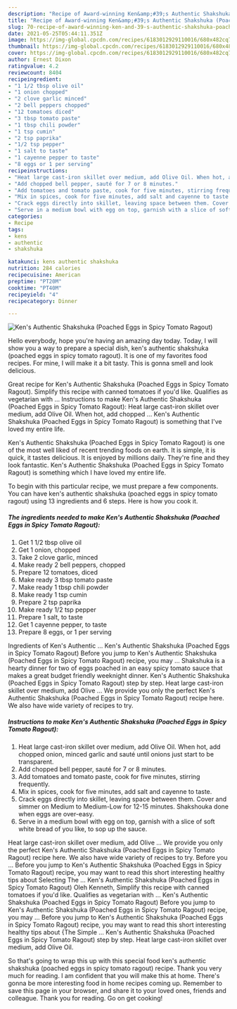 ```yaml
---
description: "Recipe of Award-winning Ken&amp;#39;s Authentic Shakshuka (Poached Eggs in Spicy Tomato Ragout)"
title: "Recipe of Award-winning Ken&amp;#39;s Authentic Shakshuka (Poached Eggs in Spicy Tomato Ragout)"
slug: 70-recipe-of-award-winning-ken-and-39-s-authentic-shakshuka-poached-eggs-in-spicy-tomato-ragout
date: 2021-05-25T05:44:11.351Z
image: https://img-global.cpcdn.com/recipes/6183012929110016/680x482cq70/kens-authentic-shakshuka-poached-eggs-in-spicy-tomato-ragout-recipe-main-photo.jpg
thumbnail: https://img-global.cpcdn.com/recipes/6183012929110016/680x482cq70/kens-authentic-shakshuka-poached-eggs-in-spicy-tomato-ragout-recipe-main-photo.jpg
cover: https://img-global.cpcdn.com/recipes/6183012929110016/680x482cq70/kens-authentic-shakshuka-poached-eggs-in-spicy-tomato-ragout-recipe-main-photo.jpg
author: Ernest Dixon
ratingvalue: 4.2
reviewcount: 8404
recipeingredient:
- "1 1/2 tbsp olive oil"
- "1 onion chopped"
- "2 clove garlic minced"
- "2 bell peppers chopped"
- "12 tomatoes diced"
- "3 tbsp tomato paste"
- "1 tbsp chili powder"
- "1 tsp cumin"
- "2 tsp paprika"
- "1/2 tsp pepper"
- "1 salt to taste"
- "1 cayenne pepper to taste"
- "8 eggs or 1 per serving"
recipeinstructions:
- "Heat large cast-iron skillet over medium, add Olive Oil. When hot, add chopped onion, minced garlic and sauté until onions just start to be transparent."
- "Add chopped bell pepper, sauté for 7 or 8 minutes."
- "Add tomatoes and tomato paste, cook for five minutes, stirring frequently."
- "Mix in spices, cook for five minutes, add salt and cayenne to taste."
- "Crack eggs directly into skillet, leaving space between them. Cover and simmer on Medium to Medium-Low for 12-15 minutes. Shakshouka done when eggs are over-easy."
- "Serve in a medium bowl with egg on top, garnish with a slice of soft white bread of you like, to sop up the sauce."
categories:
- Recipe
tags:
- kens
- authentic
- shakshuka

katakunci: kens authentic shakshuka 
nutrition: 284 calories
recipecuisine: American
preptime: "PT20M"
cooktime: "PT40M"
recipeyield: "4"
recipecategory: Dinner

---
```



![Ken&#39;s Authentic Shakshuka (Poached Eggs in Spicy Tomato Ragout)](https://img-global.cpcdn.com/recipes/6183012929110016/680x482cq70/kens-authentic-shakshuka-poached-eggs-in-spicy-tomato-ragout-recipe-main-photo.jpg)

Hello everybody, hope you're having an amazing day today. Today, I will show you a way to prepare a special dish, ken&#39;s authentic shakshuka (poached eggs in spicy tomato ragout). It is one of my favorites food recipes. For mine, I will make it a bit tasty. This is gonna smell and look delicious.

Great recipe for Ken&#39;s Authentic Shakshuka (Poached Eggs in Spicy Tomato Ragout). Simplify this recipe with canned tomatoes if you&#39;d like. Qualifies as vegetarian with … Instructions to make Ken&#39;s Authentic Shakshuka (Poached Eggs in Spicy Tomato Ragout): Heat large cast-iron skillet over medium, add Olive Oil. When hot, add chopped … Ken&#39;s Authentic Shakshuka (Poached Eggs in Spicy Tomato Ragout) is something that I&#39;ve loved my entire life.

Ken&#39;s Authentic Shakshuka (Poached Eggs in Spicy Tomato Ragout) is one of the most well liked of recent trending foods on earth. It is simple, it is quick, it tastes delicious. It is enjoyed by millions daily. They're fine and they look fantastic. Ken&#39;s Authentic Shakshuka (Poached Eggs in Spicy Tomato Ragout) is something which I have loved my entire life.


To begin with this particular recipe, we must prepare a few components. You can have ken&#39;s authentic shakshuka (poached eggs in spicy tomato ragout) using 13 ingredients and 6 steps. Here is how you cook it.

<!--inarticleads1-->

##### The ingredients needed to make Ken&#39;s Authentic Shakshuka (Poached Eggs in Spicy Tomato Ragout):

1. Get 1 1/2 tbsp olive oil
1. Get 1 onion, chopped
1. Take 2 clove garlic, minced
1. Make ready 2 bell peppers, chopped
1. Prepare 12 tomatoes, diced
1. Make ready 3 tbsp tomato paste
1. Make ready 1 tbsp chili powder
1. Make ready 1 tsp cumin
1. Prepare 2 tsp paprika
1. Make ready 1/2 tsp pepper
1. Prepare 1 salt, to taste
1. Get 1 cayenne pepper, to taste
1. Prepare 8 eggs, or 1 per serving


Ingredients of Ken&#39;s Authentic … Ken&#39;s Authentic Shakshuka (Poached Eggs in Spicy Tomato Ragout) Before you jump to Ken&#39;s Authentic Shakshuka (Poached Eggs in Spicy Tomato Ragout) recipe, you may … Shakshuka is a hearty dinner for two of eggs poached in an easy spicy tomato sauce that makes a great budget friendly weeknight dinner. Ken&#39;s Authentic Shakshuka (Poached Eggs in Spicy Tomato Ragout) step by step. Heat large cast-iron skillet over medium, add Olive … We provide you only the perfect Ken&#39;s Authentic Shakshuka (Poached Eggs in Spicy Tomato Ragout) recipe here. We also have wide variety of recipes to try. 

<!--inarticleads2-->

##### Instructions to make Ken&#39;s Authentic Shakshuka (Poached Eggs in Spicy Tomato Ragout):

1. Heat large cast-iron skillet over medium, add Olive Oil. When hot, add chopped onion, minced garlic and sauté until onions just start to be transparent.
1. Add chopped bell pepper, sauté for 7 or 8 minutes.
1. Add tomatoes and tomato paste, cook for five minutes, stirring frequently.
1. Mix in spices, cook for five minutes, add salt and cayenne to taste.
1. Crack eggs directly into skillet, leaving space between them. Cover and simmer on Medium to Medium-Low for 12-15 minutes. Shakshouka done when eggs are over-easy.
1. Serve in a medium bowl with egg on top, garnish with a slice of soft white bread of you like, to sop up the sauce.


Heat large cast-iron skillet over medium, add Olive … We provide you only the perfect Ken&#39;s Authentic Shakshuka (Poached Eggs in Spicy Tomato Ragout) recipe here. We also have wide variety of recipes to try. Before you … Before you jump to Ken&#39;s Authentic Shakshuka (Poached Eggs in Spicy Tomato Ragout) recipe, you may want to read this short interesting healthy tips about Selecting The … Ken&#39;s Authentic Shakshuka (Poached Eggs in Spicy Tomato Ragout) Oleh Kenneth, Simplify this recipe with canned tomatoes if you&#39;d like. Qualifies as vegetarian with … Ken&#39;s Authentic Shakshuka (Poached Eggs in Spicy Tomato Ragout) Before you jump to Ken&#39;s Authentic Shakshuka (Poached Eggs in Spicy Tomato Ragout) recipe, you may … Before you jump to Ken&#39;s Authentic Shakshuka (Poached Eggs in Spicy Tomato Ragout) recipe, you may want to read this short interesting healthy tips about {The Simple … Ken&#39;s Authentic Shakshuka (Poached Eggs in Spicy Tomato Ragout) step by step. Heat large cast-iron skillet over medium, add Olive Oil. 

So that's going to wrap this up with this special food ken&#39;s authentic shakshuka (poached eggs in spicy tomato ragout) recipe. Thank you very much for reading. I am confident that you will make this at home. There's gonna be more interesting food in home recipes coming up. Remember to save this page in your browser, and share it to your loved ones, friends and colleague. Thank you for reading. Go on get cooking!
